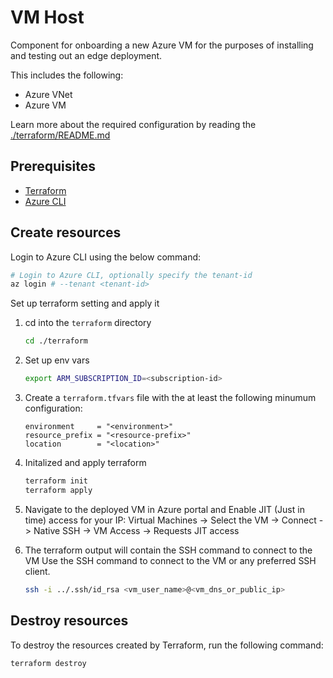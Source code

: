 # VM Host

Component for onboarding a new Azure VM for the purposes of installing and testing out
an edge deployment.

This includes the following:

- Azure VNet
- Azure VM

Learn more about the required configuration by reading the [./terraform/README.md](./terraform/README.md)

## Prerequisites

- [Terraform](https://developer.hashicorp.com/terraform/install)
- [Azure CLI](https://docs.microsoft.com/en-us/cli/azure/install-azure-cli)

## Create resources

Login to Azure CLI using the below command:

```sh
# Login to Azure CLI, optionally specify the tenant-id
az login # --tenant <tenant-id>
```

Set up terraform setting and apply it

1. cd into the `terraform` directory

    ```sh
    cd ./terraform
    ```

2. Set up env vars

    ```sh
    export ARM_SUBSCRIPTION_ID=<subscription-id>
    ```

3. Create a `terraform.tfvars` file with the at least the following minumum configuration:

    ```hcl
    environment     = "<environment>"
    resource_prefix = "<resource-prefix>"
    location        = "<location>"
    ```

4. Initalized and apply terraform

    ```sh
    terraform init
    terraform apply
    ```

5. Navigate to the deployed VM in Azure portal and Enable JIT (Just in time) access for your IP:
    Virtual Machines -> Select the VM -> Connect -> Native SSH -> VM Access -> Requests JIT access

6. The terraform output will contain the SSH command to connect to the VM
    Use the SSH command to connect to the VM or any preferred SSH client.

    ```sh
    ssh -i ../.ssh/id_rsa <vm_user_name>@<vm_dns_or_public_ip>
    ```

## Destroy resources

To destroy the resources created by Terraform, run the following command:

```sh
terraform destroy
```
